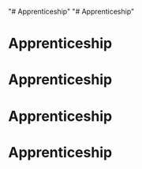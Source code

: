 "# Apprenticeship" 
"# Apprenticeship" 
# Apprenticeship
# Apprenticeship
# Apprenticeship
# Apprenticeship
